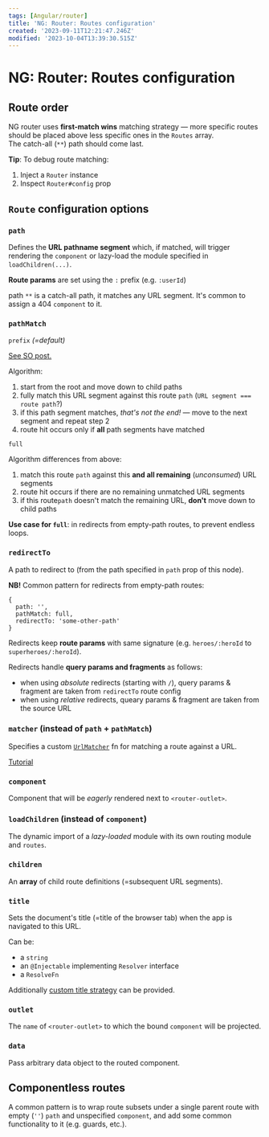```yaml
---
tags: [Angular/router]
title: 'NG: Router: Routes configuration'
created: '2023-09-11T12:21:47.246Z'
modified: '2023-10-04T13:39:30.515Z'
---
```


# NG: Router: Routes configuration


## Route order

NG router uses **first-match wins** matching strategy &mdash; more specific routes should be placed above less specific ones in the `Routes` array.  
The catch-all (`**`) path should come last.

**Tip**: To debug route matching:
1. Inject a `Router` instance
2. Inspect `Router#config` prop


## `Route` configuration options

### `path`

Defines the **URL pathname segment** which, if matched, will trigger rendering the `component` or lazy-load the module specified in `loadChildren(...)`.

**Route params** are set using the `:` prefix (e.g. `:userId`)

path `**` is a catch-all path, it matches any URL segment. It's common to assign a 404 `component` to it.

### `pathMatch`

`prefix` _(=default)_

[See SO post.](https://stackoverflow.com/a/62476799)

Algorithm:
1. start from the root and move down to child paths
2. fully match this URL segment against this route `path` (`URL segment === route path`?)
3. if this path segment matches, _that's not the end!_ &mdash; move to the next segment and repeat step 2
4. route hit occurs only if **all** path segments have matched

`full`

Algorithm differences from above:
1. match this route `path` against this **and all remaining** (_unconsumed_) URL segments
2. route hit occurs if there are no remaining unmatched URL segments
3. if this route`path` doesn't match the remaining URL, **don't** move down to child paths

**Use case for `full`**: in redirects from empty-path routes, to prevent endless loops.

### `redirectTo`

A path to redirect to (from the path specified in `path` prop of this node).

**NB!** Common pattern for redirects from empty-path routes:
```
{
  path: '',
  pathMatch: full,
  redirectTo: 'some-other-path'
}
```

Redirects keep **route params** with same signature (e.g. `heroes/:heroId` to `superheroes/:heroId`).

Redirects handle **query params and fragments** as follows:
- when using _absolute_ redirects (starting with `/`), query params & fragment are taken from `redirectTo` route config
- when using _relative_ redirects, queary params & fragment are taken from the source URL


### `matcher` (instead of `path` + `pathMatch`)

Specifies a custom [`UrlMatcher`](https://angular.io/api/router/UrlMatcher) fn for matching a route against a URL.

[Tutorial](https://angular.io/guide/routing-with-urlmatcher)

### `component`

Component that will be _eagerly_ rendered next to `<router-outlet>`.

### `loadChildren` (instead of `component`)

The dynamic import of a _lazy-loaded_ module with its own routing module and `routes`.

### `children`

An **array** of child route definitions (=subsequent URL segments).

### `title`

Sets the document's title (=title of the browser tab) when the app is navigated to this URL.

Can be:
- a `string`
- an `@Injectable` implementing `Resolver` interface
- a `ResolveFn`

Additionally [custom title strategy](https://angular.io/guide/router#setting-the-page-title) can be provided.

### `outlet`

The `name` of `<router-outlet>` to which the bound `component` will be projected.

### `data`

Pass arbitrary data object to the routed component.


## Componentless routes

A common pattern is to wrap route subsets under a single parent route with empty (`''`) `path` and unspecified `component`, and add some common functionality to it (e.g. guards, etc.).

